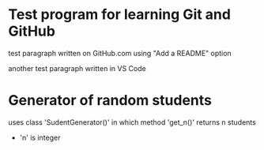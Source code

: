 # Test program for learning Git and GitHub

test paragraph written on GitHub.com using "Add a README" option

another test paragraph written in VS Code

# Generator of random students 

uses class 'SudentGenerator()' in which method 'get_n()' returns n students

- 'n' is integer
